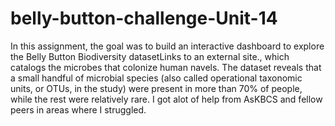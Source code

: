 # belly-button-challenge-Unit-14

In this assignment, the goal was to build an interactive dashboard to explore the Belly Button Biodiversity datasetLinks to an external site., which catalogs the microbes that colonize human navels.
The dataset reveals that a small handful of microbial species (also called operational taxonomic units, or OTUs, in the study) were present in more than 70% of people, while the rest were relatively rare.
I got alot of help from AsKBCS and fellow peers in areas where I struggled.

